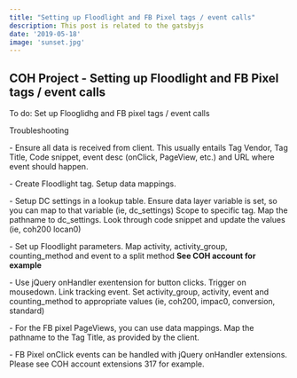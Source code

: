```yaml
---
title: "Setting up Floodlight and FB Pixel tags / event calls"
description: This post is related to the gatsbyjs
date: '2019-05-18'
image: 'sunset.jpg'
---
```

## COH Project - Setting up Floodlight and FB Pixel tags / event calls
To do: Set up Flooglidhg and FB pixel tags / event calls

Troubleshooting
<p>
    - Ensure all data is received from client. This usually entails Tag Vendor, Tag Title, Code snippet, event desc (onClick, PageView, etc.) and URL where event should happen.
<p>
    - Create Floodlight tag. Setup data mappings. 
<p>
    - Setup DC settings in a lookup table. Ensure data layer variable is set, so you can map to that variable (ie, dc_settings) Scope to specific tag. Map the pathname to dc_settings. Look through code snippet and update the values (ie, coh200 locan0)
<p>
    - Set up Floodlight parameters. Map activity, activity_group, counting_method and event to a split method <b>See COH account for example</b>
<p>
    - Use jQuery onHandler exentension for button clicks. Trigger on mousedown. Link tracking event. Set activity_group, activity, event and counting_method to appropriate values (ie, coh200, impac0, conversion, standard)
<p>   
    - For the FB pixel PageViews, you can use data mappings. Map the pathname to the Tag Title, as provided by the client.
<p>
    - FB Pixel onClick events can be handled with jQuery onHandler extensions. Please see COH account extensions 317 for example. 


